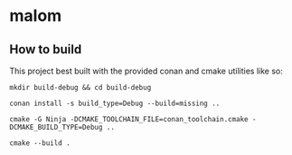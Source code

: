 # malom

## How to build

This project best built with the provided conan and cmake utilities like so:

`mkdir build-debug && cd build-debug`

`conan install -s build_type=Debug --build=missing ..`

`cmake -G Ninja -DCMAKE_TOOLCHAIN_FILE=conan_toolchain.cmake -DCMAKE_BUILD_TYPE=Debug ..`

`cmake --build .`
